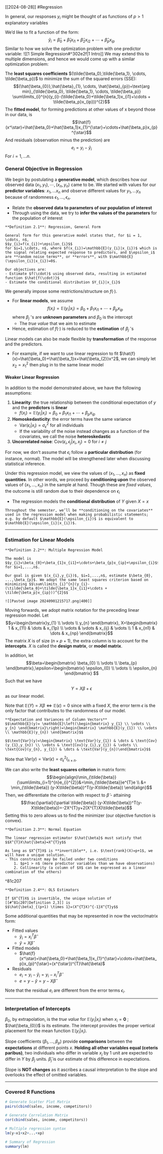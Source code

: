 [[2024-08-28]] #Regression 

In general, our responses $y_i$ might be thought of as functions of $p > 1$ explanatory variables

We’d like to fit a function of the form:
$$\hat{y}_{i}=\hat{\beta}_{0}+\hat{\beta}_{1}x_{i1}+\hat{\beta}_{2}x_{i2}+\cdots+\hat{\beta}_{p}x_{ip}$$
Similar to how we solve the optimization problem with one predictor variable: ![[1 Simple Regression#^302e2f|1 Intro]]
We may extend this to multiple dimensions, and hence we would come up with a similar optimization problem: 

The **least squares coefficients** $(\tilde{\beta_0},\tilde{\beta_1}, \cdots, \tilde{\beta_p})$ to minimize the sum of the squared errors (SSE):
$$(\hat{\beta_{0}},\hat{\beta}_{1}, \cdots, \hat{\beta}_{p})=\text{arg min}_{\tilde{\beta_0}, \tilde{\beta_1}, \cdots, \tilde{\beta_p}} \sum\limits_{i}^{n}(y_{i}-(\tilde{\beta_0}+\tilde{\beta_1}x_{i1}+\cdots + \tilde{\beta_p}x_{ip}))^{2}$$
The **fitted model**, for forming predictions at other values of x beyond those in our data, is
$$\hat{f}(x^\star)=\hat{\beta_0}+\hat{\beta_1}x_{1}^{\star}+\cdots+\hat{\beta_p}x_{p}^{\star}$$
And residuals (observation minus the prediction) are
$$e_{i}=y_{i}-\hat{y}_i$$
For $i=1,...n$.

### General Objective in Regression 
We begin by postulating a **generative model**, which describes how our observed data $(x_{1}, y_{1}),\cdots, (x_{n}, y_{n})$ came to be. We started with values for our **predictor variables**: $x_{1}, ... x_{n}$ and observe different values for $y_{1}, ... y_{n}$ because of randomness $\epsilon_{1}, ..., \epsilon_{n}$.
- Relate the **observed data to parameters of our population of interest**
- Through using the data, we try to **infer the values of the parameters** for the population of interest 

```ad-important
**Definition 2.1**: Regression, General Form

General form for this generative model states that, for $i = 1, \cdots, n$,
$$y_{i}=f(x_{i})+\epsilon_{i}$$
for $i=1,\cdots, n$, where $f(x_{i})=\mathbb{E}(y_{i}|x_{i})$ which is the signal relating expected response to predictors, and $\epsilon_i$ are **random noise terms**, or **errors**, with $\mathbb{E} (\epsilon_{i}|x_{i})=0$.

Our objectives are:
- Estimate $f(\cdot)$ using observed data, resulting in estimated function $\hat{f(\cdot)}$
- Estimate the conditional distribution $Y_{i}|x_{i}$
```

We generally impose some restrictions/structure on $f (·)$.
- For **linear models**, we assume $$f(x_{i})=\mathbb{E}(y_{i}|x_{i})=\beta_{0}+\beta_{1}x_{i1}+\cdots+\beta_{p}x_{ip}$$ where $\beta_{j}$ 's are **unknown parameters** and $\beta_{0}$ is the intercept
	- The *true value* that we aim to estimate
- Hence, estimation of $f(\cdot)$ is reduced to the **estimation** of $\beta_j$ 's

Linear models can also be made flexible by **transformation** of the response and the predictors.
- For example, if we want to use linear regression to fit $\hat{f}(x)=\hat{\beta_0}+\hat{\beta_1}x+\hat{\beta_{2}}x^2$, we can simply let $x_{2}=x_{1}^{2}$ then plug in to the same linear model

#### Weaker Linear Regression
In addition to the model demonstrated above, we have the following assumptions:
1. **Linearity**: the true relationship between the conditional expectation of $y$ and the **predictors** is **linear**
	- $f(x_{i})=\mathbb{E}(y_{i}|x_{i})=\beta_{0}+\beta_{1}x_{i1}+\cdots+\beta_{p}x_{ip}$ 
2. **Homoskedasticity**: the error terms have the same variance
	- $\text{Var}(\epsilon_{i} | x_{i}) = \sigma_{\epsilon}^2$ for all individuals
	- If the variability of the noise instead changes as a function of the covariates, we call the noise **heteroskedastic**
3. **Uncorrelated noise**: $\text{Cov}(\epsilon_{i},\epsilon_{j}|x_{i},x_{j})=0$ for $i \ne j$

For now, we don’t assume that $\epsilon_{i}$ follow a **particular distribution** (for instance, normal). The model will be strengthened later when discussing statistical inference.

Under this regression model, we view the values of $(x_1,..., x_n)$ as **fixed quantities**. In other words, we proceed by **conditioning upon** the observed values of $(x_1,..., x_n)$ in the sample at hand. Though these are *fixed values*, the outcome is still random due to their dependence on $\epsilon_{i}$
- The regression models the **conditional distribution** of $Y$ given $X=x$

```ad-note
Throughout the semester, we’ll be **conditioning on the covariates** used in the regression model when making probabilistic statements; e.g. by default $\mathbb{E}(\epsilon_{i})$ is equivalent to $\mathbb{E}(\epsilon_{i}|x_{i})$.
```

---
### Estimation for Linear Models

```ad-important
**Definition 2.2**: Multiple Regression Model

The model is $$y_{i}=\beta_{0}+\beta_{1}x_{i1}+\cdots+\beta_{p}x_{ip}+\epsilon_{i}$$
for $i=1,...,n$.

Our goal is given $(x_{i},y_{i})$, $i=1,...,n$, estimate $\beta_{0}, ...,\beta_{p}$. We adopt the same least squares criterion based on minimizing $$\sum\limits_{i}^{n}(y_{i}-(\tilde{\beta_0}+\tilde{\beta_1}x_{i1}+\cdots + \tilde{\beta_p}x_{ip}))^{2}$$

![[Pasted image 20240901215717.png|400]]
```

Moving forwards, we adopt matrix notation for the preceding linear regression model. Let
$$y=\begin{bmatrix}y_{1} \\ \vdots \\ y_{n} \end{bmatrix}, X=\begin{bmatrix} 1 & x_{11} & \dots & x_{1p} \\ \vdots & \vdots & x_{ij} & \vdots \\ 1 & x_{n1} & \dots & x_{np} \end{bmatrix}$$
The matrix $X$ is of size $(n \times p+1)$, the extra column is to account for the **intercepts**. $X$ is called the **design matrix**, or **model matrix**. 

In addition, let $$\beta=\begin{bmatrix} \beta_{0} \\ \vdots \\ \beta_{p} \end{bmatrix},\epsilon=\begin{bmatrix} \epsilon_{0} \\ \vdots \\ \epsilon_{n} \end{bmatrix} $$
Such that we have 
$$Y=X\beta+\epsilon$$
as our linear model.

Note that $\mathbb{E}(Y)=X\beta \Longleftrightarrow \mathbb{E}(\epsilon)=0$ since with a fixed $X$, the error term $\epsilon$ is the only factor that contributes to the randomness of our model.

```ad-note
**Expectation and Variances of Column Vectors**
$$\mathbb{E}(y)= \mathbb{E}\left(\begin{bmatrix} y_{1} \\ \vdots \\ y_{n} \end{bmatrix}\right)=\begin{bmatrix} \mathbb{E}(y_{1}) \\ \vdots \\ \mathbb{E}(y_{n}) \end{bmatrix}$$

$$\text{Var}(y)=\begin{bmatrix} \text{Var}(y_{1}) & \dots & \text{Cov}(y_{1},y_{n}) \\ \vdots & \text{Cov}(y_{i},y_{j}) & \vdots \\ \text{Cov}(y_{n}, y_{1}) & \dots & \text{Var}(y_{n})\end{bmatrix}$$
```

Note that $\text{Var}(y)=\text{Var}(\epsilon)=\sigma_{\epsilon}^{2} I_{n \times n}$.

We can also write the **least squares criterion** in matrix form:
$$\begin{align}\min_{\tilde{\beta}}{\sum\limits_{i=1}^{n}e_{i}^{2}}&=\min_{\tilde{\beta}}e^{T}e \\ &= \min_{\tilde{\beta}} (y-X\tilde{\beta})^T(y-X\tilde{\beta})
\end{align}$$
Then, we differentiate the criterion with respect to $\tilde{\beta}$ - attaining
$$\frac{\partial}{\partial \tilde{\beta}} (y-X\tilde{\beta})^T(y-X\tilde{\beta})=-2X^{T}y+2(X^{T}X)\tilde{\beta}$$
Setting this to zero allows us to find the minimizer (our objective function is convex).

```ad-important
**Definition 2.3**: Normal Equation

The linear regression estimator $\hat{\beta}$ must satisfy that
$$X^{T}X\hat{\beta}=X^{T}y$$

As long as $X^{T}X$ is **invertible**, i.e. $\text{rank}(X)=p+1$, we will have a unique solution.
- This constraint may be failed under two conditions
	1. $p+1 > n$ (more predictor variables than we have observations)
	2. Collinearity (a column of $X$ can be expressed as a linear combination of the others)
```

^81c207

```ad-important
**Definition 2.4**: OLS Estimators

If $X^{T}X$ is invertible, the unique solution of [[#^81c207|Definition 2,3]] is
$$\hat{\beta}_{(p+1) \times 1}=(X^{T}X)^{-1}X^{T}y$$
```

Some additional quantities that may be represented in now the vector/matrix form:
- Fitted values
	- $\hat{y}_{i}=x_{i}^{T}\hat{\beta}$
	- $\hat{y}=X\hat{\beta}$
- Fitted models
	- $\hat{f}(x^\star)=\hat{\beta_0}+\hat{\beta_1}x_{1}^{\star}+\cdots+\hat{\beta_p}x_{p}^{\star}=(x^{\star})^{T}\hat{\beta}$
- Residuals
	- $e_{i}=y_{i}-\hat{y}_{i}=y_{i}-x_{i}^{T}\hat{\beta}$
	- $e=y-\hat{y}=y-X\hat{\beta}$

Note that the residual $e_{i}$ are different from the error terms $\epsilon_{i}$.

---
### Interpretation of Intercepts
$\beta_{0}$, by extrapolation, is the *true value* for $\mathbb{E}(y_{i}|x_{i})$ when $x_{i}=\mathbf{0}$ ; $\hat{\beta_{0}}$ is its estimate. The intercept provides the proper vertical placement for the mean function $\mathbb{E}(y_{i}|x_{i})$.

Slope coefficients $(\beta_{1},..., \beta_{p})$ provide **comparisons** between the **expectations** at different points $x$. **Holding all other variables equal (ceteris paribus)**, two individuals who differ in variable $x_{j}$ by $1$ unit are expected to differ in $Y$ by $\beta_j$ units. $\hat{\beta}_{j}$ is our estimate of this difference in expectations.

Slope is **NOT changes** as it ascribes a causal interpretation to the slope and overlooks the effect of omitted variables.

---
### Covered R Functions

```r
# Generate Scatter Plot Matrix
pairs(cbind(sales, income, competitors))

# Generate Correlation Matrix
cor(cbind(sales, income, competitors))

# Multiple regression syntax
lm(y~x1+x2+...+xp)

# Summary of Regression 
summary(lm)
```
